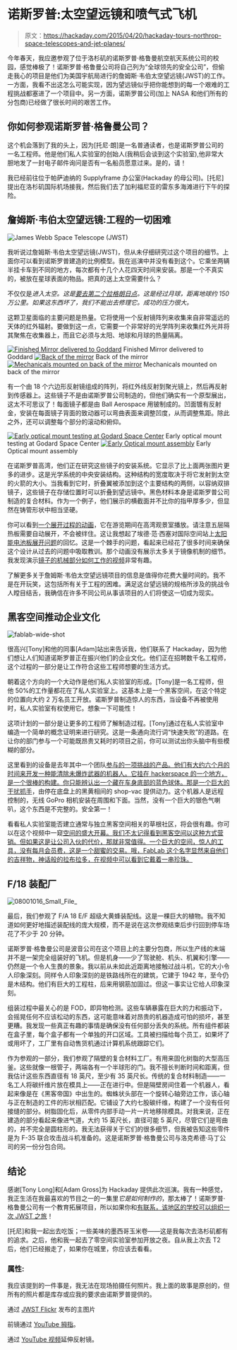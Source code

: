 # 诺斯罗普:太空望远镜和喷气式飞机

> 原文：<https://hackaday.com/2015/04/20/hackaday-tours-northrop-space-telescopes-and-jet-planes/>

今年春天，我应邀参观了位于洛杉矶的诺斯罗普·格鲁曼航空航天系统公司的校园，感觉棒极了！诺斯罗普·格鲁曼公司将自己列为“全球领先的安全公司”，但偷走我心的项目是他们为美国宇航局进行的詹姆斯·韦伯太空望远镜(JWST)的工作。一方面，我看不出这怎么可能实现，因为望远镜似乎把你能想到的每一个艰难的工程挑战都塞进了一个项目中。另一方面，诺斯罗普公司(加上 NASA 和他们所有的分包商)已经做了很长时间的艰苦工作。

## 你如何参观诺斯罗普·格鲁曼公司？

这个机会落到了我的头上，因为[托尼·朗]是一名普通读者，也是诺斯罗普公司的一名工程师。他是他们私人实验室的创始人(我稍后会谈到这个实验室),他非常大胆地发了一封电子邮件询问是否有一名船员愿意过来。是的，请！

我已经前往位于帕萨迪纳的 Supplyframe 办公室(Hackaday 的母公司)。[托尼]提出在洛杉矶国际机场接我，然后我们去了加利福尼亚的雷东多海滩进行下午的探险。

## 詹姆斯·韦伯太空望远镜:工程的一切困难

![James Webb Space Telescope (JWST)](img/644b63e4e6a8a645485040efa0bf1638.png)

我听说过詹姆斯·韦伯太空望远镜(JWST)，但从未仔细研究过这个项目的细节。上面你可以看到诺斯罗普建造的比例模型。我在巡演中并没有看到这个。它乘坐两辆半挂卡车到不同的地方，每次都有十几个人花四天时间来安装。那是一个不真实的，被放在星球表面的物品。把真的送上太空需要什么？

不仅仅是*进入太空。这是[要去第二个拉格朗日点](http://jwst.nasa.gov/orbit.html)。这是经过月球，距离地球约 150 万公里。如果这东西坏了，我们不能出去修理它。成功的压力很大。*

这颗卫星面临的主要问题是热量。它将使用一个反射镜阵列来收集来自非常遥远的天体的红外辐射。要做到这一点，它需要一个非常好的光学阵列来收集红外光并将其聚焦在收集器上，而且它必须与太阳、地球和月球的热量隔离。

 [![Finished Mirror delivered to Goddard](img/3e129060dfb1e91b947b3bb7c1880b75.png "jwst-mirror-front")](https://hackaday.com/2015/04/20/hackaday-tours-northrop-space-telescopes-and-jet-planes/jwst-mirror-front/) Finished Mirror delivered to Goddard [![Back of the mirror](img/098218f4ddc1bb0ac7ac0df14a08026e.png "mirrorstory_blank")](https://hackaday.com/2015/04/20/hackaday-tours-northrop-space-telescopes-and-jet-planes/mirrorstory_blank/) Back of the mirror [![Mechanicals mounted on back of the mirror](img/80d4233ded4ac6c43d47664e31829b8a.png "back-of-the-mirror-mechanics")](https://hackaday.com/2015/04/20/hackaday-tours-northrop-space-telescopes-and-jet-planes/back-of-the-mirror-mechanics/) Mechanicals mounted on back of the mirror

有一个由 18 个六边形反射镜组成的阵列，将红外线反射到聚光镜上，然后再反射到传感器上。这些镜子不是由诺斯罗普公司制造的，但他们确实有一个原型展出，这太不可思议了！每面镜子都是由 Ball Aerospace 用铍制成的。凹面镀有反射金，安装在每面镜子背面的致动器可以弯曲表面来调整凹度，从而调整焦距。除此之外，还可以调整每个部分的滚动和俯仰。

 [![Early optical mount testing at Godard Space Center](img/7a72071cc5ac70dbdf941c2d89c00b0f.png "jwst-mirror-mount")](https://hackaday.com/2015/04/20/hackaday-tours-northrop-space-telescopes-and-jet-planes/jwst-mirror-mount/) Early optical mount testing at Godard Space Center [![Early Optical mount assembly](img/f3547d81c8adaa7e6a9319c9e6e607ad.png "Optical Telescope Element Pathfinder")](https://hackaday.com/2015/04/20/hackaday-tours-northrop-space-telescopes-and-jet-planes/optical-telescope-element-pathfinder/) Early Optical mount assembly

在诺斯罗普高湾，他们正在研究这些镜子的安装系统。它显示了比上面两张图片更多的进步。这是光学系统的中央安装结构。这种结构的宽度取决于将它发射到太空的火箭的大小。当我看到它时，折叠翼被添加到这个主要结构的两侧，以容纳双排镜子，这些镜子在存储位置时可以折叠到望远镜中。黑色材料本身是诺斯罗普公司制造的复合材料。作为一个例子，他们展示的横截面并不比你的指甲厚多少，但显然在铸管形状中相当坚硬。

你可以看到[一个展开过程的动画](https://www.youtube.com/watch?v=bTxLAGchWnA)，它在游览期间在高湾观景室播放。请注意五层隔热板需要自动展开，不会被绊住。这让我想起了埃德·范·西塞对国际空间站上[太阳能电池板展开问题](http://hackaday.com/2014/01/17/the-pioneering-lifestyle-in-low-earth-orbit/)的回忆。这是一个棘手的问题，看起来已经花了很多时间来确保这个设计从过去的问题中吸取教训。那个动画没有展示太多关于镜像机制的细节。我发现演示[镜子的机械部分如何工作的视频](https://www.youtube.com/watch?v=4gvPl3qWZIM)非常有趣。

了解更多关于詹姆斯·韦伯太空望远镜项目的信息是值得你花费大量时间的。我不是在开玩笑，这包括所有关于工程的困难。满足这台望远镜的规格所涉及的挑战令人瞠目结舌，我确信在许多不同公司从事该项目的人们将使这一切成为现实。

## 黑客空间推动企业文化

![fablab-wide-shot](img/d527d6cb8a38f754a9a96034fa5ac1d5.png)

很高兴[Tony]和他的同事[Adam]站出来告诉我，他们联系了 Hackaday，因为他们想让人们知道诺斯罗普正在振兴他们的企业文化。他们正在招聘数千名工程师，这个过程的一部分是让工作符合这些工程师想要的生活方式。

朝着这个方向的一个大动作是他们私人实验室的形成。[Tony]是一名工程师，但他 50%的工作量都花在了私人实验室上。这基本上是一个黑客空间，在这个特定的位置向大约 2 万名员工开放。诺斯罗普制造惊人的东西，当设备不再被使用时，私人实验室有权使用它。想象一下可能性！

这项计划的一部分是让更多的工程师了解制造过程。[Tony]通过在私人实验室中编造一个简单的概念证明来进行研究。这是一条通向流行词“快速失败”的道路。在让你的部门参与一个可能既昂贵又耗时的项目之前，你可以测试出你头脑中有些模糊的部分。

这里看到的设备是去年其中一个团队[参与的一项挑战的产品。他们有大约六个月的时间来开发一种能清除未爆炸武器的机器人。它挂在 hackerspace 的一个地方，是一个很棒的构建。你只能辨认出一个藏在车身底部的蓝色球体。那是一个巨大的](https://www.youtube.com/watch?v=O03a9Dqz_60)[干扰抓手](http://hackaday.com/2010/10/26/robot-gripper-uses-coffee-to-pick-up-anything/)，由停在底盘上的黑黄相间的 shop-vac 提供动力。这个机器人是远程控制的，无线 GoPro 相机安装在周围和下面。当然，没有一个巨大的银色气喇叭，这个东西是不完整的。安全第一！

看看私人实验室能否建立通常与独立黑客空间相关的草根社区，将会很有趣。你可以在这个视频中一窥[空间的盛大开幕。我们不太记得看到黑客空间以这种方式营销。但如果这是让公司入伙的代价，那就非常值得。一个巨大的空间，惊人的工具，没有每月会员费，这是一个甜蜜的交易。哦，FabLab 这个名字显然来自他们的吉祥物，神话般的拉布拉多，在视频中可以看到它戴着一串珍珠。](https://www.youtube.com/watch?v=R7JYmbNN--0)

## F/18 装配厂

![08001016_Small_File_](img/3bf3e7ff1976151524304c88a0c4844b.png)

最后，我们参观了 F/A 18 E/F 超级大黄蜂装配线。这是一棵巨大的植物。我不知道如何更好地描述装配线的庞大规模，而不是说在这次参观结束后步行回到停车场花了不少于 20 分钟。

诺斯罗普·格鲁曼公司是波音公司在这个项目上的主要分包商，所以生产线的末端并不是一架完全组装好的飞机。但是机身——少了驾驶舱、机头、机翼和引擎——仍然是一个令人生畏的景象。我以前从未如此近距离地接触过战斗机，它的大小令人印象深刻。同样令人印象深刻的是铁路线所在的建筑，它建于 1942 年，至今仍是木结构。他们有巨大的工程柱，后来用钢筋加固过。但这一事实让它给人印象深刻。

组装过程中最关心的是 FOD，即异物检测。这些车辆暴露在巨大的力和振动下，会摇晃任何不应该松动的东西，这可能意味着对昂贵的机器造成可怕的损坏，甚至更糟。我发现一些真正有趣的事情是确保没有任何部分丢失的系统。所有组件都装在盒子里，每个盒子都有一个单独的开口区域。工具被扫描给每个员工，如果坏了或用坏了，工厂里有自动售货机通过计算机系统跟踪它们。

作为参观的一部分，我们参观了隔壁的复合材料工厂。有用来固化树脂的大型高压釜。这些就像一根管子，两端各有一个半球形的门。我不擅长判断时间和距离，但我估计这些东西直径有 18 英尺，至少有 35 英尺长。传统的复合材料制造——一名工人将碳纤维片放在模具上——正在进行中。但是隔壁房间住着一个机器人，看起来像是在《黑客帝国》中出生的。蜘蛛状头部在一个旋转心轴旁边工作，该心轴与正在制造的工件的形状相匹配。它铺设了大约七股碳纤维，构建了一个没有任何接缝的部分。树脂固化后，从零件内部手动一片一片地移除模具。对我来说，正在建造的部分看起来像进气道，大约 15 英尺长，直径可能 5 英尺，尽管它们是弯曲的，并不完全是圆柱形的。我无法获得关于它们的很多细节，但我被告知这些零件是为 F-35 联合攻击战斗机准备的。这是诺斯罗普·格鲁曼公司与洛克希德·马丁公司的另一份分包合同。

## 结论

感谢[Tony Long]和[Adam Gross]为 Hackaday 提供此次巡演。我有一种感觉，我正生活在我最喜欢的节目之一的一集里*它是如何制作的*，那太棒了！诺斯罗普·格鲁曼公司有一个教育拓展项目，所以如果你和[有联系，该地区的学校可以组织一次 JWST 之旅](http://www.northropgrumman.com/CorporateResponsibility/CorporateCitizenship/Education/Pages/OutreachInitiatives.aspx)！

[托尼]和我一起出去吃饭；一些美味的墨西哥玉米卷——这是我每次去洛杉矶都有的追求。之后，他和我一起去了零空间实验室参加开放之夜。自从我上次去 T2 后，他们已经搬走了，如果你在城里，你应该去看看。

### 属性:

我应该提到的一件事是，我无法在现场拍摄任何照片。我上面的故事是原创的，但所有的照片都是库存或应我的要求由诺斯罗普提供的。

通过 [JWST Flickr](https://www.flickr.com/photos/nasawebbtelescope/7509965680/in/set-72157629134274763) 发布的主图片

前镜通过 [YouTube 拇指](https://www.youtube.com/watch?v=6nskD9SeCDQ)。

通过 [YouTube 视频](https://www.youtube.com/watch?v=mT-frOWKHPo)延伸反射镜。